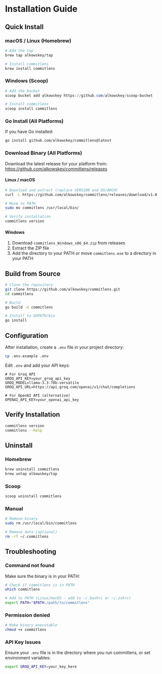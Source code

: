 # Installation Guide

## Quick Install

### macOS / Linux (Homebrew)

```bash
# Add the tap
brew tap alkowskey/tap

# Install commitlens
brew install commitlens
```

### Windows (Scoop)

```powershell
# Add the bucket
scoop bucket add alkowskey https://github.com/alkowskey/scoop-bucket

# Install commitlens
scoop install commitlens
```

### Go Install (All Platforms)

If you have Go installed:

```bash
go install github.com/alkowskey/commitlens@latest
```

### Download Binary (All Platforms)

Download the latest release for your platform from:
https://github.com/alkowskey/commitlens/releases

#### Linux / macOS

```bash
# Download and extract (replace VERSION and OS/ARCH)
curl -L https://github.com/alkowskey/commitlens/releases/download/v1.0.0/commitlens_Linux_x86_64.tar.gz | tar xz

# Move to PATH
sudo mv commitlens /usr/local/bin/

# Verify installation
commitlens version
```

#### Windows

1. Download `commitlens_Windows_x86_64.zip` from releases
2. Extract the ZIP file
3. Add the directory to your PATH or move `commitlens.exe` to a directory in your PATH

## Build from Source

```bash
# Clone the repository
git clone https://github.com/alkowskey/commitlens.git
cd commitlens

# Build
go build -o commitlens

# Install to GOPATH/bin
go install
```

## Configuration

After installation, create a `.env` file in your project directory:

```bash
cp .env.example .env
```

Edit `.env` and add your API keys:

```env
# For Groq API
GROQ_API_KEY=your_groq_api_key
GROQ_MODEL=llama-3.3-70b-versatile
GROQ_API_URL=https://api.groq.com/openai/v1/chat/completions

# For OpenAI API (alternative)
OPENAI_API_KEY=your_openai_api_key
```

## Verify Installation

```bash
commitlens version
commitlens --help
```

## Uninstall

### Homebrew
```bash
brew uninstall commitlens
brew untap alkowskey/tap
```

### Scoop
```powershell
scoop uninstall commitlens
```

### Manual
```bash
# Remove binary
sudo rm /usr/local/bin/commitlens

# Remove data (optional)
rm -rf ~/.commitlens
```

## Troubleshooting

### Command not found

Make sure the binary is in your PATH:

```bash
# Check if commitlens is in PATH
which commitlens

# Add to PATH (Linux/macOS - add to ~/.bashrc or ~/.zshrc)
export PATH="$PATH:/path/to/commitlens"
```

### Permission denied

```bash
# Make binary executable
chmod +x commitlens
```

### API Key Issues

Ensure your `.env` file is in the directory where you run commitlens, or set environment variables:

```bash
export GROQ_API_KEY=your_key_here
```
